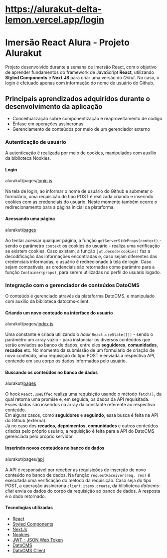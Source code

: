 # https://alurakut-delta-lemon.vercel.app/login

# Imersão React Alura - Projeto Alurakut
Projeto desenvolvido durante a semana de Imersão React, com o objetivo de aprender fundamentos do framework de JavaScript **React**, utilizando **Styled Components** e **Next.JS** para criar uma versão do *Orkut*. No caso, o login é efetuado apenas com informação do nome de usuário do Github.

## Principais aprendizados adquiridos durante o desenvolvimento da aplicação
- Conceitualização sobre componentização e reaproveitamento de código
- Ênfase em operações assíncronas
- Gerenciamento de conteúdos por meio de um gerenciador externo

### Autenticação de usuário
A autenticação é realizada por meio de cookies, manipulados com auxílio da biblioteca Nookies.

#### Login
alurakut/pages/[login.js](https://github.com/juamerico/alurakut/blob/main/pages/login.js)\
\
Na tela de login, ao informar o nome de usuário do Github e submeter o formulário, uma requisição do tipo POST é realizada criando e inserindo cookies com as credenciais do usuário. Neste momento também ocorre o redirecionamento para a página inicial da plataforma.

#### Acessando uma página
alurakut/[pages](https://github.com/juamerico/alurakut/tree/main/pages)\
\
Ao tentar acessar qualquer página, a função `getServerSideProps(context)` - sendo o parâmetro `context` os cookies do usuário - realiza uma verificação se existem cookies. Caso existam, a função `jwt.decode(cookies)` faz a decodificação das informações encontradas e, caso sejam diferentes das credenciais informadas, o usuário é redirecionado à tela de login. Caso sejam compatíveis, as credenciais são retornadas como parâmtro para a função `Container(props)`, para serem utilizadas no perfil do usuário logado.

### Integração com o gerenciador de conteúdos DatoCMS
O conteúdo é gerenciado através da plataforma DatoCMS, e manipulado com auxílio da biblioteca datocms-client.
#### Criando um novo conteúdo na interface do usuário
alurakut/pages/[index.js](https://github.com/juamerico/alurakut/blob/main/pages/index.js)\
\
Uma constante é criada utilizando o *hook* `React.useState([])` - sendo o parâmetro um array vazio - para instanciar os diversos conteúdos que serão enviados ao banco de dados, entre eles **seguidores**, **comunidades**, **recados** etc. 
No momento da submissão de um formulário de criação de novo conteúdo, uma requisição do tipo POST é enviada à respectiva API, contendo em seu corpo os dados informados pelo usuário.

#### Buscando os conteúdos no banco de dados
alurakut/[pages](https://github.com/juamerico/alurakut/tree/main/pages)\
\
O hook `React.useEffec` realiza uma requisição usando o método `fetch()`, da qual retorna uma promise e, em seguida, os dados da API requisitada. Esses dados são inseridos na array da constante referente ao respectivo conteúdo.\
Em alguns casos, como **seguidores** e **seguindo**, essa busca é feita na API do Github (externa).\
Já no caso dos **recados**, **depoimentos**, **comunidades** e outros conteúdos criados pelo próprio usuário, a requisição é feita para a API do DatoCMS gerenciada pelo próprio servidor.

#### Inserindo novos conteúdos no banco de dados
alurakut/pages/[api](https://github.com/juamerico/alurakut/tree/main/pages/api)\
\
A API é responsável por receber as requisições de inserção de novo conteúdo no banco de dados. Na função `requestReceiver(req, res)` é executada uma verificação do método da requisição. Caso seja do tipo POST, a operação assíncrona `client.items.create`, da bliblioteca *datocms-cliet* envia os dados do corpo da requisição ao banco de dados. A resposta é o dado retornado.


#### Tecnologias utilizadas
- [React](https://github.com/facebook/react)
- [Styled Components](https://github.com/styled-components/styled-components)
- [NextJs](https://github.com/vercel/next.js/)
- [Nookies](https://github.com/maticzav/nookies)
- [JWT - JSON Web Token](https://github.com/auth0/node-jsonwebtoken)
- [DatoCMS](https://www.datocms.com/)
- [DatoCMS Client](https://github.com/datocms/js-datocms-client)    
